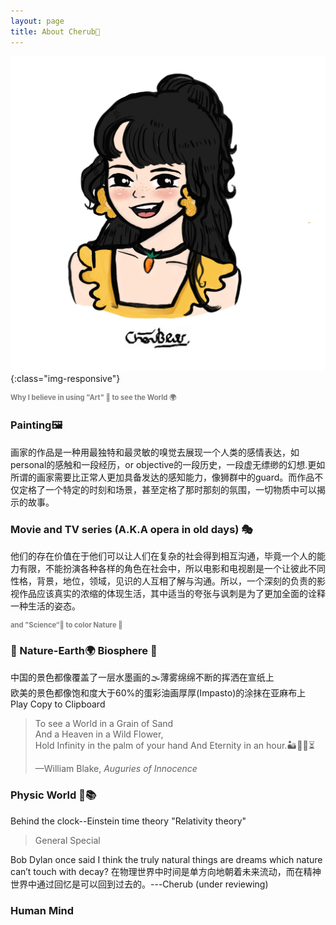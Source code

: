 ```yaml
---
layout: page
title: About Cherub🥕
---
```


![cherub](/illustrations/cherub.png){:class="img-responsive"}
<p style="text-align:left;color:gray;font-size:80%;">
<strong>Why I believe in using "Art" 🎨 to see the World 🌍</strong> <br>

### Painting🖼️<br>
画家的作品是一种用最独特和最灵敏的嗅觉去展现一个人类的感情表达，如personal的感触和一段经历，or objective的一段历史，一段虚无缥缈的幻想.更如所谓的画家需要比正常人更加具备发达的感知能力，像狮群中的guard。而作品不仅定格了一个特定的时刻和场景，甚至定格了那时那刻的氛围，一切物质中可以揭示的故事。<br>
### Movie and TV series (A.K.A opera in old days) 🎭<br>
他们的存在价值在于他们可以让人们在复杂的社会得到相互沟通，毕竟一个人的能力有限，不能扮演各种各样的角色在社会中，所以电影和电视剧是一个让彼此不同性格，背景，地位，领域，见识的人互相了解与沟通。所以，一个深刻的负责的影视作品应该真实的浓缩的体现生活，其中适当的夸张与讽刺是为了更加全面的诠释一种生活的姿态。<br>
</p>
<p style="text-align:left;color:gray;font-size:80%;">
<strong>and "Science“🧬 to color Nature 🌌 </strong><br>

### 🌄 Nature-Earth🌍 Biosphere 🌊<br>
中国的景色都像覆盖了一层水墨画的🌫️薄雾绵绵不断的挥洒在宣纸上<br>
欧美的景色都像饱和度大于60%的蛋彩油画厚厚(Impasto)的涂抹在亚麻布上<br>
Play
Copy to Clipboard
<blockquote cite="https://www.poetryfoundation.org/poems/43650/auguries-of-innocence">
  <p>To see a World in a Grain of Sand <br>
  And a Heaven in a Wild Flower,<br>
  Hold Infinity in the palm of your hand And Eternity in an hour.🏜️🌻🪬⏳<br>
  </p>
  <footer>—William Blake, <cite>Auguries of Innocence</cite></footer>
</blockquote>

### Physic World 🌠📚 <br>
Behind the clock--Einstein time theory "Relativity theory"

> General 
> Special  

Bob Dylan once said I think the truly natural things are dreams which nature can’t touch with decay?
在物理世界中时间是单方向地朝着未来流动，而在精神世界中通过回忆是可以回到过去的。---Cherub (under reviewing)

### Human Mind 
